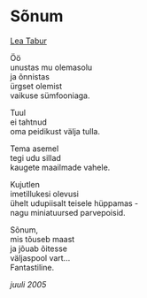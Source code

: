 # Sõnum

[Lea Tabur](http://luule.ee/lea)

Öö  
unustas mu olemasolu  
ja õnnistas  
ürgset olemist  
vaikuse sümfooniaga.

Tuul  
ei tahtnud  
oma peidikust välja tulla.

Tema asemel  
tegi udu sillad  
kaugete maailmade vahele.

Kujutlen  
imetillukesi olevusi  
ühelt udupiisalt teisele hüppamas -  
nagu miniatuursed parvepoisid.

Sõnum,  
mis tõuseb maast  
ja jõuab õitesse  
väljaspool vart...  
Fantastiline.

_juuli 2005_

